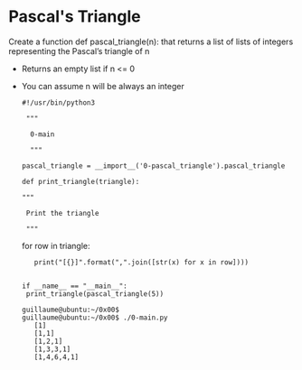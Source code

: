 Pascal's Triangle
=

Create a function def pascal_triangle(n): that returns a list of lists of integers representing the Pascal’s triangle of n

* Returns an empty list if n <= 0

* You can assume n will be always an integer

      #!/usr/bin/python3

       """
     
        0-main
     
        """

      pascal_triangle = __import__('0-pascal_triangle').pascal_triangle

      def print_triangle(triangle):

      """
    
       Print the triangle
    
       """

	for row in triangle:

    	 print("[{}]".format(",".join([str(x) for x in row])))


      if __name__ == "__main__":
       print_triangle(pascal_triangle(5))

      guillaume@ubuntu:~/0x00$ 
      guillaume@ubuntu:~/0x00$ ./0-main.py
         [1]
         [1,1]
         [1,2,1]
         [1,3,3,1]
         [1,4,6,4,1]